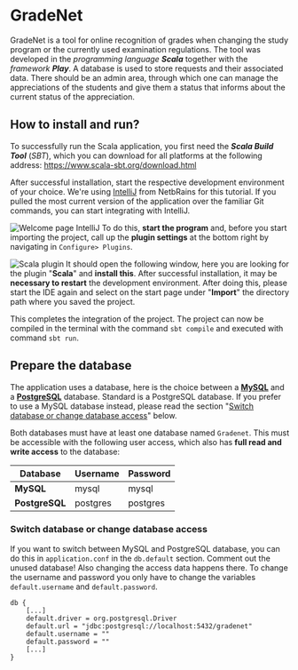# GradeNet

GradeNet is a tool for online recognition of grades when changing the study program or the currently used examination regulations. The tool was developed in the *programming language **Scala*** together with the *framework **Play***. A database is used to store requests and their associated data. There should be an admin area, through which one can manage the appreciations of the students and give them a status that informs about the current status of the appreciation.

## How to install and run?
To successfully run the Scala application, you first need the ***Scala Build Tool*** (*SBT*), which you can download for all platforms at the following address:
https://www.scala-sbt.org/download.html

After successful installation, start the respective development environment of your choice. We're using [IntelliJ](https://www.jetbrains.com/idea/download/index.html#section=windows) from NetbRains for this tutorial. If you pulled the most current version of the application over the familiar Git commands, you can start integrating with IntelliJ. 

![Welcome page IntelliJ](https://gitlab.lorenzen-it.de/timo75/GradeNet/wikis/uploads/5cdbeccfd29a9f897ca8f9014cfcbfcb/img01.png)
To do this, **start the program** and, before you start importing the project, call up the **plugin settings** at the bottom right by navigating in `Configure> Plugins`. 

![Scala plugin](https://gitlab.lorenzen-it.de/timo75/GradeNet/wikis/uploads/ed3de2395a3d661874281a9a45676083/img02.png)
It should open the following window, here you are looking for the plugin "**Scala**" and **install this**. After successful installation, it may be **necessary to restart** the development environment. After doing this, please start the IDE again and select on the start page under "**Import**" the directory path where you saved the project.

This completes the integration of the project. The project can now be compiled in the terminal with the command `sbt compile` and executed with command `sbt run`.

## Prepare the database
The application uses a database, here is the choice between a **[MySQL](https://www.mysql.com/de/)** and a **[PostgreSQL](https://www.postgresql.org/)** database. Standard is a PostgreSQL database. If you prefer to use a MySQL database instead, please read the section "[Switch database or change database access](#switch-database-or-change-database-access)" below.

Both databases must have at least one database named `Gradenet`. This must be accessible with the following user access, which also has **full read and write access** to the database:

| **Database** | **Username** | **Password** |
| ------ | ------ | ------ |
| **MySQL** | mysql | mysql |
| **PostgreSQL** | postgres | postgres |

### Switch database or change database access
If you want to switch between MySQL and PostgreSQL database, you can do this in `application.conf` in the `db.default` section. Comment out the unused database! Also changing the access data happens there. To change the username and password you only have to change the variables `default.username` and `default.password`.

```
db {
    [...]
    default.driver = org.postgresql.Driver
    default.url = "jdbc:postgresql://localhost:5432/gradenet"
    default.username = ""
    default.password = ""
    [...]
}
```
